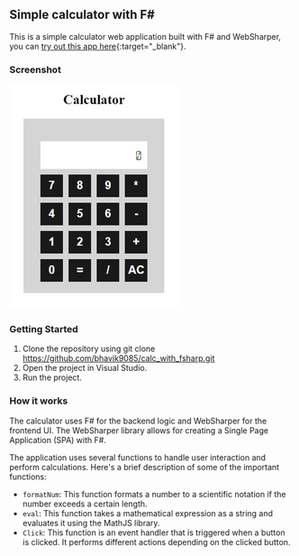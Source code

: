 ## Simple calculator with F#

This is a simple calculator web application built with F# and WebSharper, you can [try out this app here](https://bhavik9085.github.io/calc_with_fsharp/){:target="_blank"}.

### Screenshot
![Screenshot](ss.jpg)


### Getting Started

1. Clone the repository using git clone https://github.com/bhavik9085/calc_with_fsharp.git
2. Open the project in Visual Studio.
3. Run the project.


### How it works

The calculator uses F# for the backend logic and WebSharper for the frontend UI. The WebSharper library allows for creating a Single Page Application (SPA) with F#.

The application uses several functions to handle user interaction and perform calculations. Here's a brief description of some of the important functions:

* `formatNum`: This function formats a number to a scientific notation if the number exceeds a certain length.
* `eval`: This function takes a mathematical expression as a string and evaluates it using the MathJS library.
* `Click`: This function is an event handler that is triggered when a button is clicked. It performs different actions depending on the clicked button.
